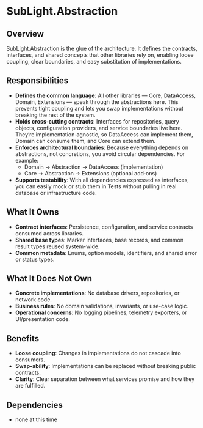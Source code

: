 # SubLight.Abstraction
  ## Overview
  SubLight.Abstraction is the glue of the architecture. It defines the contracts, interfaces, and shared concepts that other libraries rely on, enabling loose coupling, clear boundaries, and easy substitution of implementations.
  ## Responsibilities
  - **Defines the common language**:
    All other libraries — Core, DataAccess, Domain, Extensions — speak through the abstractions here. This prevents tight coupling and lets you swap implementations without breaking the rest of the system.
  - **Holds cross‑cutting contracts**:
    Interfaces for repositories, query objects, configuration providers, and service boundaries live here. They’re implementation‑agnostic, so DataAccess can implement them, Domain can consume them, and Core can extend them.
  - **Enforces architectural boundaries**:
    Because everything depends on abstractions, not concretions, you avoid circular dependencies. For example:
    - Domain → Abstraction → DataAccess (implementation)
    - Core → Abstraction → Extensions (optional add‑ons)
  - **Supports testability**:
    With all dependencies expressed as interfaces, you can easily mock or stub them in Tests without pulling in real database or infrastructure code.
  ## What It Owns
  - **Contract interfaces**: Persistence, configuration, and service contracts consumed across libraries.
  - **Shared base types**: Marker interfaces, base records, and common result types reused system-wide.
  - **Common metadata**: Enums, option models, identifiers, and shared error or status types.
  ## What It Does Not Own
  - **Concrete implementations**: No database drivers, repositories, or network code.
  - **Business rules**: No domain validations, invariants, or use-case logic.
  - **Operational concerns**: No logging pipelines, telemetry exporters, or UI/presentation code.
  ## Benefits
  - **Loose coupling**: Changes in implementations do not cascade into consumers.
  - **Swap-ability**: Implementations can be replaced without breaking public contracts.
  - **Clarity**: Clear separation between what services promise and how they are fulfilled.
  ## Dependencies
  - none at this time

